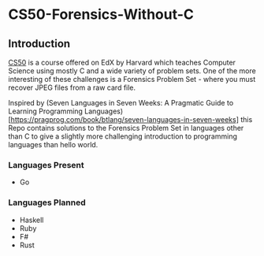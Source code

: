 # CS50-Forensics-Without-C

## Introduction

[CS50](https://www.edx.org/course/introduction-computer-science-harvardx-cs50x?gclid=CLXx9oP_ssYCFUjJtAoddvUODA) is a
course offered on EdX by Harvard which teaches Computer Science using mostly C and a wide variety of problem sets. One of
the more interesting of these challenges is a Forensics Problem Set - where you must recover JPEG files from a raw card file.

Inspired by (Seven Languages in Seven Weeks: A Pragmatic Guide to Learning Programming Languages)[https://pragprog.com/book/btlang/seven-languages-in-seven-weeks]
this Repo contains solutions to the Forensics Problem Set in languages other than C to give a slightly more challenging introduction
to programming languages than hello world.

### Languages Present

* Go

### Languages Planned

* Haskell
* Ruby
* F#
* Rust

